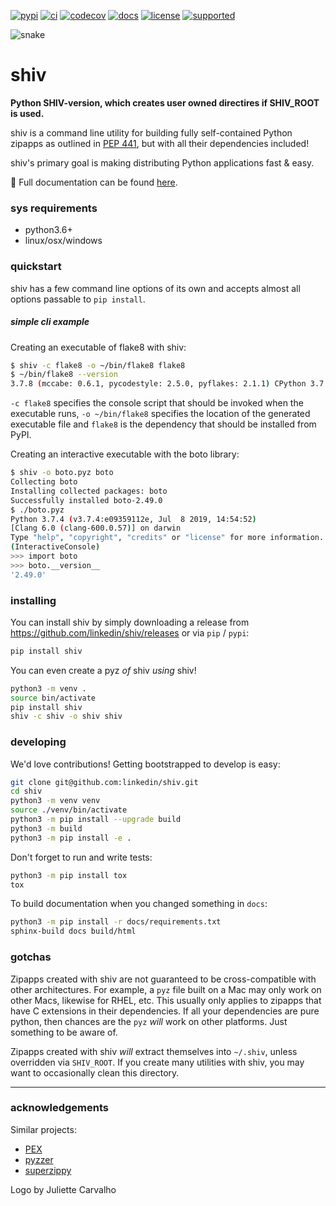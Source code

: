 [![pypi](https://img.shields.io/pypi/v/shiv.svg)](https://pypi.python.org/pypi/shiv)
[![ci](https://github.com/linkedin/shiv/workflows/ci/badge.svg)](https://github.com/linkedin/shiv/actions?query=workflow%3Aci)
[![codecov](https://codecov.io/gh/linkedin/shiv/branch/master/graph/badge.svg)](https://codecov.io/gh/linkedin/shiv)
[![docs](https://readthedocs.org/projects/shiv/badge/?version=latest)](http://shiv.readthedocs.io/en/latest/?badge=latest)
[![license](https://img.shields.io/badge/License-BSD%202--Clause-orange.svg)](https://opensource.org/licenses/BSD-2-Clause)
[![supported](https://img.shields.io/pypi/pyversions/shiv.svg)](https://pypi.python.org/pypi/shiv)

![snake](https://github.com/linkedin/shiv/raw/main/logo.png)

# shiv

**Python SHIV-version, which creates user owned directires if SHIV_ROOT is used.**

shiv is a command line utility for building fully self-contained Python zipapps as outlined in [PEP 441](https://www.python.org/dev/peps/pep-0441/), but with all their dependencies included!

shiv's primary goal is making distributing Python applications fast & easy.

📗 Full documentation can be found [here](http://shiv.readthedocs.io/en/latest/).

### sys requirements

- python3.6+
- linux/osx/windows

### quickstart

shiv has a few command line options of its own and accepts almost all options passable to `pip install`.

##### simple cli example

Creating an executable of flake8 with shiv:

```sh
$ shiv -c flake8 -o ~/bin/flake8 flake8
$ ~/bin/flake8 --version
3.7.8 (mccabe: 0.6.1, pycodestyle: 2.5.0, pyflakes: 2.1.1) CPython 3.7.4 on Darwin
```

`-c flake8` specifies the console script that should be invoked when the executable runs, `-o ~/bin/flake8` specifies the location of the generated executable file and `flake8` is the dependency that should be installed from PyPI.

Creating an interactive executable with the boto library:

```sh
$ shiv -o boto.pyz boto
Collecting boto
Installing collected packages: boto
Successfully installed boto-2.49.0
$ ./boto.pyz
Python 3.7.4 (v3.7.4:e09359112e, Jul  8 2019, 14:54:52)
[Clang 6.0 (clang-600.0.57)] on darwin
Type "help", "copyright", "credits" or "license" for more information.
(InteractiveConsole)
>>> import boto
>>> boto.__version__
'2.49.0'
```

### installing

You can install shiv by simply downloading a release from https://github.com/linkedin/shiv/releases or via `pip` / `pypi`:

```sh
pip install shiv
```

You can even create a pyz _of_ shiv _using_ shiv!

```sh
python3 -m venv .
source bin/activate
pip install shiv
shiv -c shiv -o shiv shiv
```

### developing

We'd love contributions! Getting bootstrapped to develop is easy:

```sh
git clone git@github.com:linkedin/shiv.git
cd shiv
python3 -m venv venv
source ./venv/bin/activate
python3 -m pip install --upgrade build
python3 -m build
python3 -m pip install -e .
```

Don't forget to run and write tests:

```sh
python3 -m pip install tox
tox
```

To build documentation when you changed something in `docs`:

```sh
python3 -m pip install -r docs/requirements.txt
sphinx-build docs build/html
```

### gotchas

Zipapps created with shiv are not guaranteed to be cross-compatible with other architectures. For example, a `pyz`
 file built on a Mac may only work on other Macs, likewise for RHEL, etc. This usually only applies to zipapps that have C extensions in their dependencies. If all your dependencies are pure python, then chances are the `pyz` _will_ work on other platforms. Just something to be aware of.

Zipapps created with shiv *will* extract themselves into `~/.shiv`, unless overridden via
`SHIV_ROOT`. If you create many utilities with shiv, you may want to occasionally clean this
directory.

---

### acknowledgements

Similar projects:

* [PEX](https://github.com/pantsbuild/pex)
* [pyzzer](https://pypi.org/project/pyzzer/#description)
* [superzippy](https://github.com/brownhead/superzippy)

Logo by Juliette Carvalho
